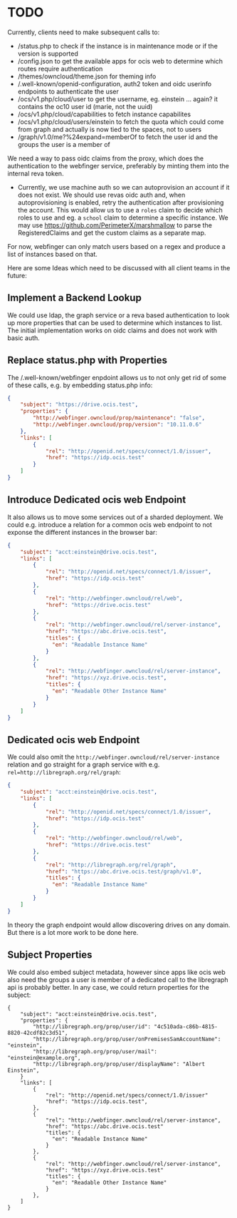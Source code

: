 
# TODO
Currently, clients need to make subsequent calls to:
*   /status.php to check if the instance is in maintenance mode or if the version is supported
*   /config.json to get the available apps for ocis web to determine which routes require authentication
*   /themes/owncloud/theme.json for theming info
*   /.well-known/openid-configuration, auth2 token and oidc userinfo endpoints to authenticate the user
*   /ocs/v1.php/cloud/user to get the username, eg. einstein ... again? it contains the oc10 user id (marie, not the uuid)
*   /ocs/v1.php/cloud/capabilities to fetch instance capabilites
*   /ocs/v1.php/cloud/users/einstein to fetch the quota which could come from graph and actually is now tied to the spaces, not to users
*   /graph/v1.0/me?%24expand=memberOf to fetch the user id and the groups the user is a member of

We need a way to pass oidc claims from the proxy, which does the authentication to the webfinger service, preferably by minting them into the internal reva token.
- Currently, we use machine auth so we can autoprovision an account if it does not exist. We should use revas oidc auth and, when autoprovisioning is enabled, retry the authentication after provisioning the account. This would allow us to use a `roles` claim to decide which roles to use and eg. a `school` claim to determine a specific instance. We may use https://github.com/PerimeterX/marshmallow to parse the RegisteredClaims and get the custom claims as a separate map.

For now, webfinger can only match users based on a regex and produce a list of instances based on that.

Here are some Ideas which need to be discussed with all client teams in the future:

## Implement a Backend Lookup

We could use ldap, the graph service or a reva based authentication to look up more properties that can be used to determine which instances to list. The initial implementation works on oidc claims and does not work with basic auth.

## Replace status.php with Properties

The /.well-known/webfinger enpdoint allows us to not only get rid of some of these calls, e.g. by embedding status.php info:

```json
{
    "subject": "https://drive.ocis.test",
    "properties": {
        "http://webfinger.owncloud/prop/maintenance": "false",
        "http://webfinger.owncloud/prop/version": "10.11.0.6"
    },
    "links": [
        {
            "rel": "http://openid.net/specs/connect/1.0/issuer",
            "href": "https://idp.ocis.test"
        }
    ]
}
```

## Introduce Dedicated ocis web Endpoint

It also allows us to move some services out of a sharded deployment. We could e.g. introduce a relation for a common ocis web endpoint to not exponse the different instances in the browser bar:
```json
{
    "subject": "acct:einstein@drive.ocis.test",
    "links": [
        {
            "rel": "http://openid.net/specs/connect/1.0/issuer",
            "href": "https://idp.ocis.test"
        },
        {
            "rel": "http://webfinger.owncloud/rel/web",
            "href": "https://drive.ocis.test"
        },
        {
            "rel": "http://webfinger.owncloud/rel/server-instance",
            "href": "https://abc.drive.ocis.test",
    	    "titles": {
    	      "en": "Readable Instance Name"
    	    }
        },
        {
            "rel": "http://webfinger.owncloud/rel/server-instance",
            "href": "https://xyz.drive.ocis.test",
    	    "titles": {
    	      "en": "Readable Other Instance Name"
    	    }
        }
    ]
}
```

## Dedicated ocis web Endpoint

We could also omit the `http://webfinger.owncloud/rel/server-instance` relation and go straight for a graph service with e.g. `rel=http://libregraph.org/rel/graph`:
```json
{
    "subject": "acct:einstein@drive.ocis.test",
    "links": [
        {
            "rel": "http://openid.net/specs/connect/1.0/issuer",
            "href": "https://idp.ocis.test"
        },
        {
            "rel": "http://webfinger.owncloud/rel/web",
            "href": "https://drive.ocis.test"
        },
        {
            "rel": "http://libregraph.org/rel/graph",
            "href": "https://abc.drive.ocis.test/graph/v1.0",
    	    "titles": {
    	      "en": "Readable Instance Name"
    	    }
        }
    ]
}
```

In theory the graph endpoint would allow discovering drives on any domain. But there is a lot more work to be done here.

## Subject Properties

We could also embed subject metadata, however since apps like ocis web also need the groups a user is member of a dedicated call to the libregraph api is probably better. In any case, we could return properties for the subject:
```
{
    "subject": "acct:einstein@drive.ocis.test",
    "properties": {
        "http://libregraph.org/prop/user/id": "4c510ada-c86b-4815-8820-42cdf82c3d51",
        "http://libregraph.org/prop/user/onPremisesSamAccountName": "einstein",
        "http://libregraph.org/prop/user/mail": "einstein@example.org",
        "http://libregraph.org/prop/user/displayName": "Albert Einstein",
    }
    "links": [
        {
            "rel": "http://openid.net/specs/connect/1.0/issuer"
            "href": "https://idp.ocis.test",
        },
        {
            "rel": "http://webfinger.owncloud/rel/server-instance",
            "href": "https://abc.drive.ocis.test"
    	    "titles": {
    	      "en": "Readable Instance Name"
    	    }
        },
        {
            "rel": "http://webfinger.owncloud/rel/server-instance",
            "href": "https://xyz.drive.ocis.test"
    	    "titles": {
    	      "en": "Readable Other Instance Name"
    	    }
        },
    ]
}
```
